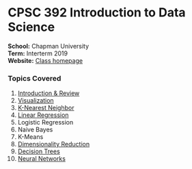 # CPSC 392 Introduction to Data Science

**School:** Chapman University  
**Term:** Interterm 2019  
**Website:** [Class homepage](https://sites.google.com/view/jordan-ott/home/teaching/cpsc-392-spring-2019?authuser=0)  

### Topics Covered

1. [Introduction & Review](https://github.com/jordanott/CPSC392/blob/master/Notebooks/Introduction.ipynb)    
2. [Visualization](https://github.com/jordanott/CPSC392/blob/master/Notebooks/Visualization.ipynb)  
3. [K-Nearest Neighbor](https://github.com/jordanott/CPSC392/blob/master/Notebooks/KNN.ipynb)  
4. [Linear Regression](https://github.com/jordanott/CPSC392/blob/master/Notebooks/Linear%20Regression.ipynb)  
5. Logistic Regression  
6. Naive Bayes  
7. K-Means  
8. [Dimensionality Reduction](https://github.com/jordanott/CPSC392/blob/master/Notebooks/DimensionalityReduction.ipynb)  
9. [Decision Trees](https://github.com/jordanott/CPSC392/blob/master/Notebooks/Decision%20Trees.ipynb)  
10. [Neural Networks](https://github.com/jordanott/CPSC392/blob/master/Notebooks/NeuralNetworks.ipynb)  
